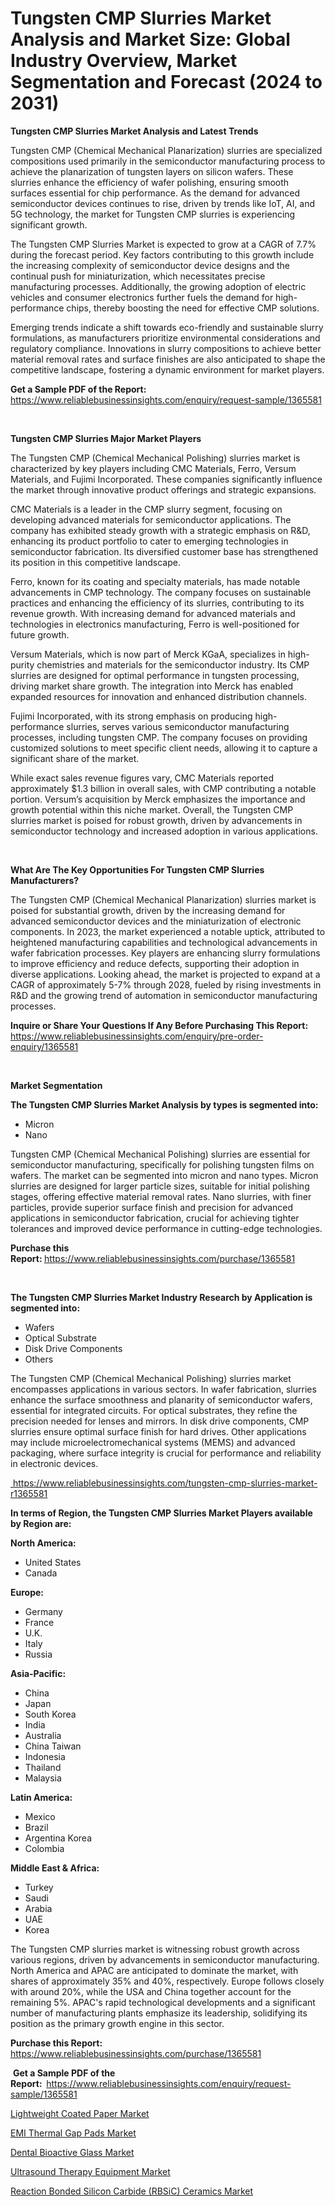 <p><h1>Tungsten CMP Slurries Market Analysis and Market Size: Global Industry Overview, Market Segmentation and Forecast (2024 to 2031)</h1></p><p><strong>Tungsten CMP Slurries Market Analysis and Latest Trends</strong></p>
<p><p>Tungsten CMP (Chemical Mechanical Planarization) slurries are specialized compositions used primarily in the semiconductor manufacturing process to achieve the planarization of tungsten layers on silicon wafers. These slurries enhance the efficiency of wafer polishing, ensuring smooth surfaces essential for chip performance. As the demand for advanced semiconductor devices continues to rise, driven by trends like IoT, AI, and 5G technology, the market for Tungsten CMP slurries is experiencing significant growth.</p><p>The Tungsten CMP Slurries Market is expected to grow at a CAGR of 7.7% during the forecast period. Key factors contributing to this growth include the increasing complexity of semiconductor device designs and the continual push for miniaturization, which necessitates precise manufacturing processes. Additionally, the growing adoption of electric vehicles and consumer electronics further fuels the demand for high-performance chips, thereby boosting the need for effective CMP solutions. </p><p>Emerging trends indicate a shift towards eco-friendly and sustainable slurry formulations, as manufacturers prioritize environmental considerations and regulatory compliance. Innovations in slurry compositions to achieve better material removal rates and surface finishes are also anticipated to shape the competitive landscape, fostering a dynamic environment for market players.</p></p>
<p><strong>Get a Sample PDF of the Report:&nbsp;</strong> <a href="https://www.reliablebusinessinsights.com/enquiry/request-sample/1365581?utm_campaign=60&utm_medium=2&utm_source=Github&utm_content=ia&utm_term=06122024&utm_id=tungsten-cmp-slurries">https://www.reliablebusinessinsights.com/enquiry/request-sample/1365581</a></p>
<p>&nbsp;</p>
<p><strong>Tungsten CMP Slurries Major Market Players</strong></p>
<p><p>The Tungsten CMP (Chemical Mechanical Polishing) slurries market is characterized by key players including CMC Materials, Ferro, Versum Materials, and Fujimi Incorporated. These companies significantly influence the market through innovative product offerings and strategic expansions.</p><p>CMC Materials is a leader in the CMP slurry segment, focusing on developing advanced materials for semiconductor applications. The company has exhibited steady growth with a strategic emphasis on R&D, enhancing its product portfolio to cater to emerging technologies in semiconductor fabrication. Its diversified customer base has strengthened its position in this competitive landscape.</p><p>Ferro, known for its coating and specialty materials, has made notable advancements in CMP technology. The company focuses on sustainable practices and enhancing the efficiency of its slurries, contributing to its revenue growth. With increasing demand for advanced materials and technologies in electronics manufacturing, Ferro is well-positioned for future growth.</p><p>Versum Materials, which is now part of Merck KGaA, specializes in high-purity chemistries and materials for the semiconductor industry. Its CMP slurries are designed for optimal performance in tungsten processing, driving market share growth. The integration into Merck has enabled expanded resources for innovation and enhanced distribution channels.</p><p>Fujimi Incorporated, with its strong emphasis on producing high-performance slurries, serves various semiconductor manufacturing processes, including tungsten CMP. The company focuses on providing customized solutions to meet specific client needs, allowing it to capture a significant share of the market.</p><p>While exact sales revenue figures vary, CMC Materials reported approximately $1.3 billion in overall sales, with CMP contributing a notable portion. Versum’s acquisition by Merck emphasizes the importance and growth potential within this niche market. Overall, the Tungsten CMP slurries market is poised for robust growth, driven by advancements in semiconductor technology and increased adoption in various applications.</p></p>
<p>&nbsp;</p>
<p><strong>What Are The Key Opportunities For Tungsten CMP Slurries Manufacturers?</strong></p>
<p><p>The Tungsten CMP (Chemical Mechanical Planarization) slurries market is poised for substantial growth, driven by the increasing demand for advanced semiconductor devices and the miniaturization of electronic components. In 2023, the market experienced a notable uptick, attributed to heightened manufacturing capabilities and technological advancements in wafer fabrication processes. Key players are enhancing slurry formulations to improve efficiency and reduce defects, supporting their adoption in diverse applications. Looking ahead, the market is projected to expand at a CAGR of approximately 5-7% through 2028, fueled by rising investments in R&D and the growing trend of automation in semiconductor manufacturing processes.</p></p>
<p><strong>Inquire or Share Your Questions If Any Before Purchasing This Report:</strong> <a href="https://www.reliablebusinessinsights.com/enquiry/pre-order-enquiry/1365581?utm_campaign=60&utm_medium=2&utm_source=Github&utm_content=ia&utm_term=06122024&utm_id=tungsten-cmp-slurries">https://www.reliablebusinessinsights.com/enquiry/pre-order-enquiry/1365581</a></p>
<p>&nbsp;</p>
<p><strong>Market Segmentation</strong></p>
<p><strong>The Tungsten CMP Slurries Market Analysis by types is segmented into:</strong></p>
<p><ul><li>Micron</li><li>Nano</li></ul></p>
<p><p>Tungsten CMP (Chemical Mechanical Polishing) slurries are essential for semiconductor manufacturing, specifically for polishing tungsten films on wafers. The market can be segmented into micron and nano types. Micron slurries are designed for larger particle sizes, suitable for initial polishing stages, offering effective material removal rates. Nano slurries, with finer particles, provide superior surface finish and precision for advanced applications in semiconductor fabrication, crucial for achieving tighter tolerances and improved device performance in cutting-edge technologies.</p></p>
<p><strong>Purchase this Report:&nbsp;</strong><a href="https://www.reliablebusinessinsights.com/purchase/1365581?utm_campaign=60&utm_medium=2&utm_source=Github&utm_content=ia&utm_term=06122024&utm_id=tungsten-cmp-slurries">https://www.reliablebusinessinsights.com/purchase/1365581</a></p>
<p>&nbsp;</p>
<p><strong>The Tungsten CMP Slurries Market Industry Research by Application is segmented into:</strong></p>
<p><ul><li>Wafers</li><li>Optical Substrate</li><li>Disk Drive Components</li><li>Others</li></ul></p>
<p><p>The Tungsten CMP (Chemical Mechanical Polishing) slurries market encompasses applications in various sectors. In wafer fabrication, slurries enhance the surface smoothness and planarity of semiconductor wafers, essential for integrated circuits. For optical substrates, they refine the precision needed for lenses and mirrors. In disk drive components, CMP slurries ensure optimal surface finish for hard drives. Other applications may include microelectromechanical systems (MEMS) and advanced packaging, where surface integrity is crucial for performance and reliability in electronic devices.</p></p>
<p><a href="https://www.reliablebusinessinsights.com/tungsten-cmp-slurries-market-r1365581?utm_campaign=60&utm_medium=2&utm_source=Github&utm_content=ia&utm_term=06122024&utm_id=tungsten-cmp-slurries">&nbsp;https://www.reliablebusinessinsights.com/tungsten-cmp-slurries-market-r1365581</a></p>
<p><strong>In terms of Region, the Tungsten CMP Slurries Market Players available by Region are:</strong></p>
<p>
    <p> <strong> North America: </strong>
        <ul>
            <li>United States</li>
            <li>Canada</li>
        </ul>
        </p> 
    <p> <strong> Europe: </strong>
        <ul>
            <li>Germany</li>
            <li>France</li>
            <li>U.K.</li>
            <li>Italy</li>
            <li>Russia</li>
        </ul>
        </p> 
    <p> <strong> Asia-Pacific: </strong>
        <ul>
            <li>China</li>
            <li>Japan</li>
            <li>South Korea</li>
            <li>India</li>
            <li>Australia</li>
            <li>China Taiwan</li>
            <li>Indonesia</li>
            <li>Thailand</li>
            <li>Malaysia</li>
        </ul>
        </p> 
    <p> <strong> Latin America: </strong>
        <ul>
            <li>Mexico</li>
            <li>Brazil</li>
            <li>Argentina Korea</li>
            <li>Colombia</li>
        </ul>
        </p> 
    <p> <strong> Middle East & Africa: </strong>
        <ul>
            <li>Turkey</li>
            <li>Saudi</li>
            <li>Arabia</li>
            <li>UAE</li>
            <li>Korea</li>
        </ul>
    </p>
    </p>
<p><p>The Tungsten CMP slurries market is witnessing robust growth across various regions, driven by advancements in semiconductor manufacturing. North America and APAC are anticipated to dominate the market, with shares of approximately 35% and 40%, respectively. Europe follows closely with around 20%, while the USA and China together account for the remaining 5%. APAC's rapid technological developments and a significant number of manufacturing plants emphasize its leadership, solidifying its position as the primary growth engine in this sector.</p></p>
<p><strong>Purchase this Report: </strong><a href="https://www.reliablebusinessinsights.com/purchase/1365581?utm_campaign=60&utm_medium=2&utm_source=Github&utm_content=ia&utm_term=06122024&utm_id=tungsten-cmp-slurries">https://www.reliablebusinessinsights.com/purchase/1365581</a></p>
<p>&nbsp;<strong>Get a Sample PDF of the Report:&nbsp;&nbsp;</strong><a href="https://www.reliablebusinessinsights.com/enquiry/request-sample/1365581?utm_campaign=60&utm_medium=2&utm_source=Github&utm_content=ia&utm_term=06122024&utm_id=tungsten-cmp-slurries">https://www.reliablebusinessinsights.com/enquiry/request-sample/1365581</a></p>
<p><strong></strong></p>
<p><p><a href="https://github.com/NargisHussain432/Market-Research-Report-List-1/blob/main/lightweight-coated-paper-market.md?utm_campaign=60&utm_medium=2&utm_source=Github&utm_content=ia&utm_term=06122024&utm_id=tungsten-cmp-slurries">Lightweight Coated Paper Market</a></p><p><a href="https://issuu.com/reportprime-2/docs/emi-thermal-gap-pads-market-size-2030.pptx?utm_campaign=60&utm_medium=2&utm_source=Github&utm_content=ia&utm_term=06122024&utm_id=tungsten-cmp-slurries">EMI Thermal Gap Pads Market</a></p><p><a href="https://github.com/FahadAhmed223/Market-Research-Report-List-1/blob/main/dental-bioactive-glass-market.md?utm_campaign=60&utm_medium=2&utm_source=Github&utm_content=ia&utm_term=06122024&utm_id=tungsten-cmp-slurries">Dental Bioactive Glass Market</a></p><p><a href="https://www.linkedin.com/pulse/ultrasound-therapy-equipment-market-trends-drivers-forecasted-3zdoe?utm_campaign=60&utm_medium=2&utm_source=Github&utm_content=ia&utm_term=06122024&utm_id=tungsten-cmp-slurries">Ultrasound Therapy Equipment Market</a></p><p><a href="https://issuu.com/reportprime-2/docs/reaction-bonded-silicon-carbide-rbsic-ceramics-mar?utm_campaign=60&utm_medium=2&utm_source=Github&utm_content=ia&utm_term=06122024&utm_id=tungsten-cmp-slurries">Reaction Bonded Silicon Carbide (RBSiC) Ceramics Market</a></p></p>